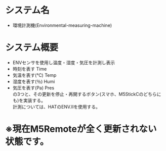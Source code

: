 # システム名
- 環境計測機(Environmental-measuring-machine)
# システム概要
- ENVセンサを使用し温度・湿度・気圧を計測し表示
- 時刻を表す     Time
- 気温を表す(℃) Temp
- 湿度を表す(％) Humi
- 気圧を表す(Pa) Pres    
の3つと、その更新を停止・再開するボタン(スマホ、M5StickCのどちらにも)を実装する。  
計測については、HATのENV.Ⅱを使用する。

# ※現在M5Remoteが全く更新されない状態です。
